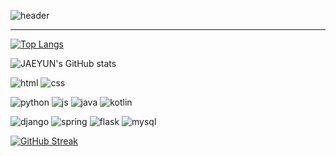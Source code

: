 ![header](https://capsule-render.vercel.app/api?type=rounded&color=timeGradient&text=Welcome%20to%20Jayun's%20world%20👋&animation=twinkling&fontSize=40&fontAlignY=50&fontAlign=50&height=180)

<hr>

[![Top Langs](https://github-readme-stats.vercel.app/api/top-langs/?username=huggywuggy1289)](https://github.com/anuraghazra/github-readme-stats)

![JAEYUN's GitHub stats](https://github-readme-stats.vercel.app/api?username=huggywuggy1289&hide=contribs,prs&show_icons=true&theme=pink)

![html](https://img.shields.io/badge/HTML-239120?style=for-the-badge&logo=html5&logoColor=white)
![css](https://img.shields.io/badge/CSS-239120?&style=for-the-badge&logo=css3&logoColor=white)


![python](https://img.shields.io/badge/Python-3776AB?style=for-the-badge&logo=python&logoColor=white)
![js](https://img.shields.io/badge/JavaScript-F7DF1E?style=for-the-badge&logo=JavaScript&logoColor=white)
![java](https://img.shields.io/badge/Java-ED8B00?style=for-the-badge&logo=openjdk&logoColor=white)
![kotlin](https://img.shields.io/badge/Kotlin-0095D5?&style=for-the-badge&logo=kotlin&logoColor=white)

![django](https://img.shields.io/badge/Django-092E20?style=for-the-badge&logo=django&logoColor=white)
![spring](https://img.shields.io/badge/Spring-6DB33F?style=for-the-badge&logo=spring&logoColor=white)
![flask](https://img.shields.io/badge/Flask-000000?style=for-the-badge&logo=flask&logoColor=white)
![mysql](https://img.shields.io/badge/MySQL-00000F?style=for-the-badge&logo=mysql&logoColor=white)


[![GitHub Streak](https://streak-stats.demolab.com?user=huggywuggy1289&theme=dark&mode=weekly&exclude_days=Sun%2CMon%2CTue%2CWed%2CThu%2CFri%2CSat)](https://git.io/streak-stats)
